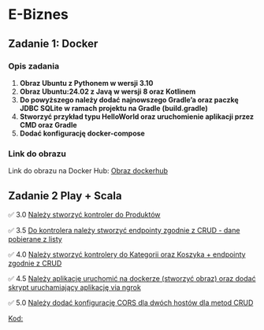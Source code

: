 # E-Biznes

## Zadanie 1: Docker

### Opis zadania

1. **Obraz Ubuntu z Pythonem w wersji 3.10**
2. **Obraz Ubuntu:24.02 z Javą w wersji 8 oraz Kotlinem**
3. **Do powyższego należy dodać najnowszego Gradle’a oraz paczkę JDBC SQLite w ramach projektu na Gradle (build.gradle)**
4. **Stworzyć przykład typu HelloWorld oraz uruchomienie aplikacji przez CMD oraz Gradle**
5. **Dodać konfigurację docker-compose**

### Link do obrazu

Link do obrazu na Docker Hub: [Obraz dockerhub](https://hub.docker.com/r/ziol3k/ex1-image/tags)

## Zadanie 2 Play + Scala

✅ 3.0 [Należy stworzyć kontroler do Produktów](https://github.com/Ziol3k/E-Biznes/commit/9382c9765e87b35db04b9e3245b5b17a2b063a2e)

✅ 3.5 [Do kontrolera należy stworzyć endpointy zgodnie z CRUD - dane pobierane z listy](https://github.com/Ziol3k/E-Biznes/commit/06a01831855dca412e6c354ce9d1395e2f092ca3)

✅ 4.0  [Należy stworzyć kontrolery do Kategorii oraz Koszyka + endpointy zgodnie z CRUD](https://github.com/Ziol3k/E-Biznes/commit/857f153e93c12070fb525bfbccbbe63cd9db79dc#diff-49d22ae5b3cc23b77fa7c01b235c6729f858baf4a980d49318ac41b78086d373)

✅ 4.5 [Należy aplikację uruchomić na dockerze (stworzyć obraz) oraz dodać skrypt uruchamiający aplikację via ngrok](https://github.com/Ziol3k/E-Biznes/commit/e798dfd629cdaca3f24b3b108ea63fa245b6ec3c)

✅ 5.0 [Należy dodać konfigurację CORS dla dwóch hostów dla metod CRUD](https://github.com/Ziol3k/E-Biznes/commit/b6165e169bd2be45d51fa35e1dcad8cd7904c5d0)

[Kod:](https://github.com/Ziol3k/E-Biznes/tree/master/Scala/playapp)